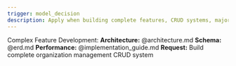 ```yaml
---
trigger: model_decision
description: Apply when building complete features, CRUD systems, major integrations, complex components, or any development requiring multiple contexts (architecture + database + performance). Triggers for comprehensive implementation tasks.
---
```


Complex Feature Development:
**Architecture:** @architecture.md
**Schema:** @erd.md
**Performance:** @implementation_guide.md
**Request:** Build complete organization management CRUD system